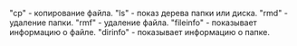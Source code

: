 "cp" - копирование файла.
"ls" - показ дерева папки или диска.
"rmd" - удаление папки.
"rmf" - удаление файла.
"fileinfo" - показывает информацию о файле.
"dirinfo" - показывает информацию о папке.  